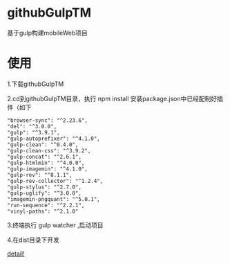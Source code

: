 # githubGulpTM
基于gulp构建mobileWeb项目

# 使用
1.下载githubGulpTM

2.cd到githubGulpTM目录，执行 npm install 安装package.json中已经配制好插件（如下

    "browser-sync": "^2.23.6",
    "del": "^3.0.0",
    "gulp": "^3.9.1",
    "gulp-autoprefixer": "^4.1.0",
    "gulp-clean": "^0.4.0",
    "gulp-clean-css": "^3.9.2",
    "gulp-concat": "^2.6.1",
    "gulp-htmlmin": "^4.0.0",
    "gulp-imagemin": "^4.1.0",
    "gulp-rev": "^8.1.1",
    "gulp-rev-collector": "^1.2.4",
    "gulp-stylus": "^2.7.0",
    "gulp-uglify": "^3.0.0",
    "imagemin-pngquant": "^5.0.1",
    "run-sequence": "^2.2.1",
    "vinyl-paths": "^2.1.0"
    
3.终端执行 gulp watcher ,启动项目

4.在dist目录下开发

[detail!](https://www.jianshu.com/p/fe865297c575)
